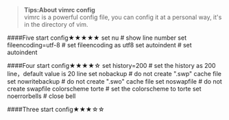 ><b>Tips:About vimrc config</b><br>
    vimrc is a powerful config file, you can config it at a personal way, it's in the directory of vim.
 
####Five start config★★★★★
	set nu   # show line number
	set fileencoding=utf-8   # set fileencoding as utf8
	set autoindent   # set autoindent

####Four start config★★★★☆
	set history=200   # set the history as 200 line，default value is 20 line
	set nobackup      # do not create ".swp" cache file
	set nowritebackup # do not create ".swo" cache file
	set noswapfile    # do not create swapfile
	colorscheme torte # set the colorscheme to torte 
	set noerrorbells  # close bell

####Three start config★★★☆☆

